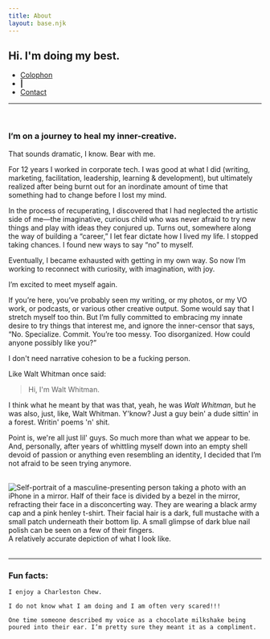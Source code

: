 ```yaml
---
title: About
layout: base.njk
---
```


## Hi. I'm doing my best.

<nav class="subnav">
    <ul>
        <li><a href="/about/colophon">Colophon</a></li>
        <li><b>|</b></li>
        <li><a href="/about/contact">Contact</a></li>
    </ul>
</nav>

<hr>
<br>
<h3>I’m on a journey to heal my inner-creative.</h3>

That sounds dramatic, I know. Bear with me.

For 12 years I worked in corporate tech. I was good at what I did (writing, marketing, facilitation, leadership, learning & development), but ultimately realized after being burnt out for an inordinate amount of time that something had to change before I lost my mind.

In the process of recuperating, I discovered that I had neglected the artistic side of me—the imaginative, curious child who was never afraid to try new things and play with ideas they conjured up. Turns out, somewhere along the way of building a “career,” I let fear dictate how I lived my life. I stopped taking chances. I found new ways to say “no” to myself.

Eventually, I became exhausted with getting in my own way. So now I’m working to reconnect with curiosity, with imagination, with joy. 

I’m excited to meet myself again.

If you’re here, you’ve probably seen my writing, or my photos, or my VO work, or podcasts, or various other creative output. Some would say that I stretch myself too thin. But I’m fully committed to embracing my innate desire to try things that interest me, and ignore the inner-censor that says, “No. Specialize. Commit. You’re too messy. Too disorganized. How could anyone possibly like you?” 

I don't need narrative cohesion to be a fucking person.

Like Walt Whitman once said:

> Hi, I'm Walt Whitman.

I think what he meant by that was that, yeah, he was *Walt Whitman*, but he was also, just, like, Walt Whitman. Y'know? Just a guy bein' a dude sittin' in a forest. Writin' poems 'n' shit. 

Point is, we're all just lil' guys. So much more than what we appear to be. And, personally, after years of whittling myself down into an empty shell devoid of passion or anything even resembling an identity, I decided that I’m not afraid to be seen trying anymore.<br><br>

<img id="aboutselfie" src="/assets/img/self.jpeg" alt="Self-portrait of a masculine-presenting person taking a photo with an iPhone in a mirror. Half of their face is divided by a bezel in the mirror, refracting their face in a disconcerting way. They are wearing a black army cap and a pink henley t-shirt. Their facial hair is a dark, full mustache with a small patch underneath their bottom lip. A small glimpse of dark blue nail polish can be seen on a few of their fingers.">

<div class="imgcap">A relatively accurate depiction of what I look like.</div><br>
<hr></hr>

### Fun facts:

    I enjoy a Charleston Chew.

    I do not know what I am doing and I am often very scared!!!

    One time someone described my voice as a chocolate milkshake being poured into their ear. I’m pretty sure they meant it as a compliment.

